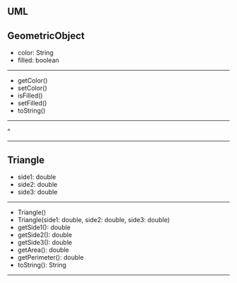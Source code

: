 UML
-------------------
 GeometricObject
-------------------
- color: String
- filled: boolean
-------------------
+ getColor()
+ setColor()
+ isFilled()
+ setFilled()
+ toString()
-------------------
  ^
  
-------------------
  Triangle
-------------------
- side1: double
- side2: double
- side3: double
-------------------
+ Triangle()
+ Triangle(side1: double, side2: double, side3: double)
+ getSide1(): double
+ getSide2(): double
+ getSide3(): double
+ getArea(): double
+ getPerimeter(): double
+ toString(): String
-------------------
